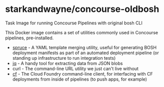 starkandwayne/concourse-oldbosh
=======================

Task Image for running Concourse Pipelines with original bosh CLI

This Docker image contains a set of utilities commonly used in
Concourse pipelines, pre-installed.

- [spruce][spruce] - A YAML template merging utility, useful for
  generating BOSH deployment manifests as part of an automated
  deployment pipeline (or standing up infrastructure to run
  integration tests)
- [jq][jq] - A handy tool for extracting data from JSON blobs
- curl - The command-line URL utility we just can't live without
- [cf][cf] - The Cloud Foundry command-line client, for
  interfacing with CF deployments from inside of pipelines (to
  push apps, for example)




[spruce]: https://github.com/geofffranks/spruce
[jq]: https://stedolan.github.io/jq/
[cf]: https://cloudfoundry.org
